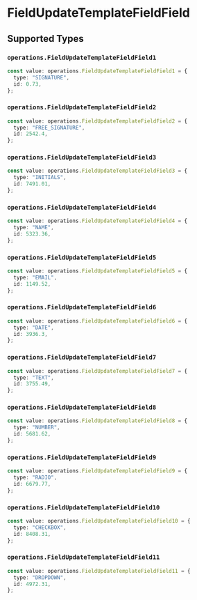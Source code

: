 # FieldUpdateTemplateFieldField


## Supported Types

### `operations.FieldUpdateTemplateFieldField1`

```typescript
const value: operations.FieldUpdateTemplateFieldField1 = {
  type: "SIGNATURE",
  id: 0.73,
};
```

### `operations.FieldUpdateTemplateFieldField2`

```typescript
const value: operations.FieldUpdateTemplateFieldField2 = {
  type: "FREE_SIGNATURE",
  id: 2542.4,
};
```

### `operations.FieldUpdateTemplateFieldField3`

```typescript
const value: operations.FieldUpdateTemplateFieldField3 = {
  type: "INITIALS",
  id: 7491.01,
};
```

### `operations.FieldUpdateTemplateFieldField4`

```typescript
const value: operations.FieldUpdateTemplateFieldField4 = {
  type: "NAME",
  id: 5323.36,
};
```

### `operations.FieldUpdateTemplateFieldField5`

```typescript
const value: operations.FieldUpdateTemplateFieldField5 = {
  type: "EMAIL",
  id: 1149.52,
};
```

### `operations.FieldUpdateTemplateFieldField6`

```typescript
const value: operations.FieldUpdateTemplateFieldField6 = {
  type: "DATE",
  id: 3936.3,
};
```

### `operations.FieldUpdateTemplateFieldField7`

```typescript
const value: operations.FieldUpdateTemplateFieldField7 = {
  type: "TEXT",
  id: 3755.49,
};
```

### `operations.FieldUpdateTemplateFieldField8`

```typescript
const value: operations.FieldUpdateTemplateFieldField8 = {
  type: "NUMBER",
  id: 5681.62,
};
```

### `operations.FieldUpdateTemplateFieldField9`

```typescript
const value: operations.FieldUpdateTemplateFieldField9 = {
  type: "RADIO",
  id: 6679.77,
};
```

### `operations.FieldUpdateTemplateFieldField10`

```typescript
const value: operations.FieldUpdateTemplateFieldField10 = {
  type: "CHECKBOX",
  id: 8408.31,
};
```

### `operations.FieldUpdateTemplateFieldField11`

```typescript
const value: operations.FieldUpdateTemplateFieldField11 = {
  type: "DROPDOWN",
  id: 4972.31,
};
```


